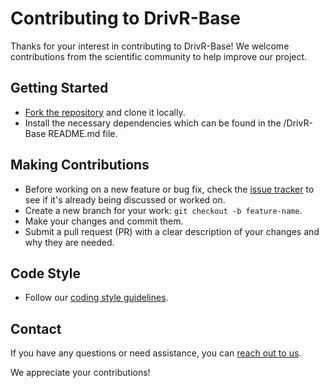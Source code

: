 # Contributing to DrivR-Base

Thanks for your interest in contributing to DrivR-Base! We welcome contributions from the scientific community to help improve our project.

## Getting Started

- [Fork the repository](https://github.com/amyfrancis97/DrivR-Base/fork) and clone it locally.
- Install the necessary dependencies which can be found in the /DrivR-Base README.md file.

## Making Contributions

- Before working on a new feature or bug fix, check the [issue tracker](https://github.com/amyfrancis97/DrivR-Base/issues) to see if it's already being discussed or worked on.
- Create a new branch for your work: `git checkout -b feature-name`.
- Make your changes and commit them.
- Submit a pull request (PR) with a clear description of your changes and why they are needed.

## Code Style

- Follow our [coding style guidelines](link-to-style-guide.md).

## Contact

If you have any questions or need assistance, you can [reach out to us](https://research-information.bris.ac.uk/en/persons/amy-l-francis).

We appreciate your contributions!

